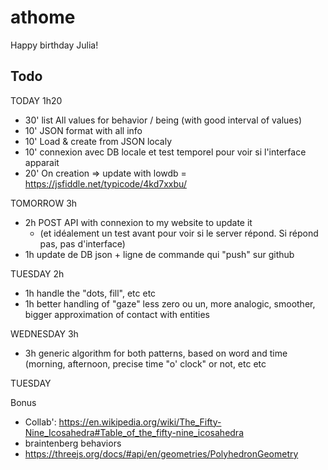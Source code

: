 # athome
Happy birthday Julia!

## Todo

TODAY 1h20
 * 30' list All values for behavior / being (with good interval of values)
 * 10' JSON format with all info
 * 10' Load & create from JSON localy
 * 10' connexion avec DB locale et test temporel pour voir si l'interface apparait
 * 20' On creation => update with lowdb = https://jsfiddle.net/typicode/4kd7xxbu/

TOMORROW 3h
 * 2h POST API with connexion to my website to update it
	* (et idéalement un test avant pour voir si le server répond. Si répond pas, pas d'interface)
 * 1h update de DB json + ligne de commande qui "push" sur github

TUESDAY 2h
  * 1h handle the "dots, fill", etc etc
  * 1h better handling of "gaze" less zero ou un, more analogic, smoother, bigger approximation of contact with entities


WEDNESDAY 3h
  * 3h generic algorithm for both patterns, based on word and time (morning, afternoon, precise time "o' clock" or not, etc etc 

TUESDAY

Bonus
 * Collab': https://en.wikipedia.org/wiki/The_Fifty-Nine_Icosahedra#Table_of_the_fifty-nine_icosahedra
 * braintenberg behaviors 
 * https://threejs.org/docs/#api/en/geometries/PolyhedronGeometry
